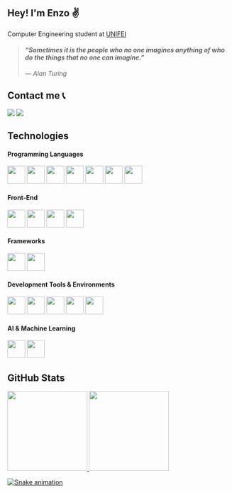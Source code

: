 ## Hey! I'm Enzo ✌️

Computer Engineering student at [UNIFEI](https://unifei.edu.br)

> #### *“Sometimes it is the people who no one imagines anything of who do the things that no one can imagine.”*
> ― *Alan Turing*

## Contact me 📞
<div>
  <a href="https://www.linkedin.com/in/enzo-yukio-chinen/" target="_blank"><img loading="lazy" src="https://img.shields.io/badge/-LinkedIn-%230077B5?style=for-the-badge&logo=linkedin&logoColor=white" target="_blank"></a>
  <a href = "mailto:yukiochinen25@gmail.com"><img loading="lazy" src="https://img.shields.io/badge/Gmail-D14836?style=for-the-badge&logo=gmail&logoColor=white" target="_blank"></a>
</div>

## Technologies
#### Programming Languages
<img loading="lazy" src="https://cdn.jsdelivr.net/gh/devicons/devicon@latest/icons/c/c-original.svg" width="40" height="40"/> <img loading="lazy" src="https://cdn.jsdelivr.net/gh/devicons/devicon@latest/icons/cplusplus/cplusplus-original.svg" width="40" height="40"/> 
<img loading="lazy" src="https://cdn.jsdelivr.net/gh/devicons/devicon@latest/icons/python/python-original.svg" width="40" height="40"/>
<img loading="lazy" src="https://cdn.jsdelivr.net/gh/devicons/devicon@latest/icons/javascript/javascript-original.svg" width="40" height="40"/> 
<img loading="lazy" src="https://cdn.jsdelivr.net/gh/devicons/devicon@latest/icons/typescript/typescript-original.svg" width="40" height="40"/> 
<img loading="lazy" src="https://cdn.jsdelivr.net/gh/devicons/devicon@latest/icons/haskell/haskell-original.svg" width="40" height="40"/> 
<img loading="lazy" src="https://cdn.jsdelivr.net/gh/devicons/devicon@latest/icons/r/r-original.svg" width="40" height="40"/>

#### Front-End
<img loading="lazy" src="https://cdn.jsdelivr.net/gh/devicons/devicon@latest/icons/html5/html5-original.svg" width="40" height="40"/> <img loading="lazy" src="https://cdn.jsdelivr.net/gh/devicons/devicon@latest/icons/css3/css3-original.svg" width="40" height="40"/>
<img loading="lazy" src="https://cdn.jsdelivr.net/gh/devicons/devicon@latest/icons/tailwindcss/tailwindcss-original.svg" width="40" height="40"/>
<img loading="lazy" src="https://cdn.jsdelivr.net/gh/devicons/devicon@latest/icons/figma/figma-original.svg" width="40" height="40"/>

#### Frameworks
<img loading="lazy" src="https://cdn.jsdelivr.net/gh/devicons/devicon@latest/icons/react/react-original.svg" width="40" height="40"/> <img loading="lazy" src="https://cdn.jsdelivr.net/gh/devicons/devicon@latest/icons/vitejs/vitejs-original.svg" width="40" height="40"/>

#### Development Tools & Environments
<img loading="lazy" src="https://cdn.jsdelivr.net/gh/devicons/devicon@latest/icons/git/git-original.svg" width="40" height="40"/> <img loading="lazy" src="https://cdn.jsdelivr.net/gh/devicons/devicon@latest/icons/vscode/vscode-original.svg" width="40" height="40"/>
<img loading="lazy" src="https://cdn.jsdelivr.net/gh/devicons/devicon@latest/icons/arduino/arduino-original.svg" width="40" height="40"/>
<img loading="lazy" src="https://cdn.jsdelivr.net/gh/devicons/devicon@latest/icons/eclipse/eclipse-original.svg" width="40" height="40"/>
<img loading="lazy" src="https://cdn.jsdelivr.net/gh/devicons/devicon@latest/icons/matlab/matlab-original.svg" width="40" height="40"/>

#### AI & Machine Learning
<img loading="lazy" src="https://cdn.jsdelivr.net/gh/devicons/devicon@latest/icons/tensorflow/tensorflow-original.svg" width="40" height="40"/> <img loading="lazy" src="https://cdn.jsdelivr.net/gh/devicons/devicon@latest/icons/python/python-original.svg" width="40" height="40"/>

## GitHub Stats

<div>
<a href="https://github.com/YukioChinen">
<img loading="lazy" height="180em" src="https://github-readme-stats.vercel.app/api/top-langs/?username=YukioChinen&layout=compact&langs_count=7&theme=dracula"/>
<img loading="lazy" height="180em" src="https://github-readme-stats.vercel.app/api?username=YukioChinen&show_icons=true&theme=dracula&include_all_commits=true&count_private=true"/>
</div>

![Snake animation](https://github.com/YukioChinen/YukioChinen/blob/output/github-contribution-grid-snake.svg)
